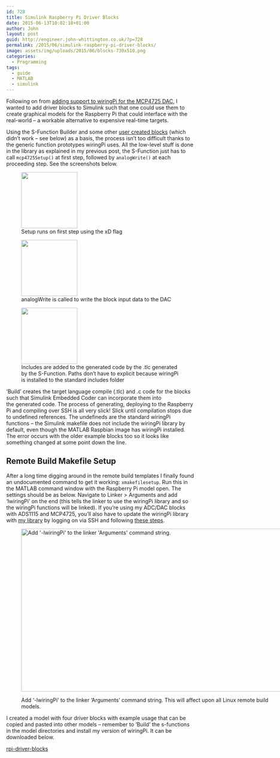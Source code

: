 ```yaml
---
id: 728
title: Simulink Raspberry Pi Driver Blocks
date: 2015-06-13T10:02:18+01:00
author: John
layout: post
guid: http://engineer.john-whittington.co.uk/?p=728
permalink: /2015/06/simulink-raspberry-pi-driver-blocks/
image: assets/img/uploads/2015/06/blocks-730x510.png
categories:
  - Programming
tags:
  - guide
  - MATLAB
  - simulink
---
```

Following on from [adding support to wiringPi for the MCP4725 DAC](http://engineer.john-whittington.co.uk/2015/03/raspberry-pi-dac-mcp4725-with-wiringpi/), I wanted to add driver blocks to Simulink such that one could use them to create graphical models for the Raspberry Pi that could interface with the real-world &#8211; a workable alternative to expensive real-time targets.

<!--more-->

Using the S-Function Builder and some other [user created blocks](http://www.mathworks.com/matlabcentral/fileexchange/41491-raspberry-pi-driver-block-sfunction) (which didn&#8217;t work &#8211; see below) as a basis, the process isn&#8217;t too difficult thanks to the generic function prototypes wiringPi uses. All the low-level stuff is done in the library as explained in my previous post, the S-Function just has to call `mcp4725Setup()` at first step, followed by `analogWrite()` at each proceeding step. See the screenshots below.

<div id='gallery-16' class='gallery galleryid-728 gallery-columns-3 gallery-size-thumbnail'>
  <figure class='gallery-item'> 
  
  <div class='gallery-icon landscape'>
    <a href='http://localhost/2015/06/simulink-raspberry-pi-driver-blocks/capture-5/'><img width="150" height="150" src="/assets/img/uploads/2015/06/Capture-150x150.png" class="attachment-thumbnail size-thumbnail" alt="" loading="lazy" aria-describedby="gallery-16-729" /></a>
  </div><figcaption class='wp-caption-text gallery-caption' id='gallery-16-729'> Setup runs on first step using the xD flag </figcaption></figure><figure class='gallery-item'> 
  
  <div class='gallery-icon landscape'>
    <a href='http://localhost/2015/06/simulink-raspberry-pi-driver-blocks/capture2-2/'><img width="150" height="150" src="/assets/img/uploads/2015/06/Capture2-150x150.png" class="attachment-thumbnail size-thumbnail" alt="" loading="lazy" aria-describedby="gallery-16-730" /></a>
  </div><figcaption class='wp-caption-text gallery-caption' id='gallery-16-730'> analogWrite is called to write the block input data to the DAC </figcaption></figure><figure class='gallery-item'> 
  
  <div class='gallery-icon landscape'>
    <a href='http://localhost/2015/06/simulink-raspberry-pi-driver-blocks/capture3/'><img width="150" height="150" src="/assets/img/uploads/2015/06/Capture3-150x150.png" class="attachment-thumbnail size-thumbnail" alt="" loading="lazy" aria-describedby="gallery-16-731" /></a>
  </div><figcaption class='wp-caption-text gallery-caption' id='gallery-16-731'> Includes are added to the generated code by the .tlc generated by the S-Function. Paths don&#8217;t have to explicit because wiringPi is installed to the standard includes folder </figcaption></figure>
</div>

&#8216;Build&#8217; creates the target language compile (.tlc) and .c code for the blocks such that Simulink Embedded Coder can incorporate them into the generated code. The process of generating, deploying to the Raspberry Pi and compiling over SSH is all very slick! Slick until compilation stops due to undefined references. The undefineds are the standard wiringPi functions &#8211; the Simulink makefile does not include the wiringPi library by default, even though the MATLAB Raspbian image has wiringPi installed. The error occurs with the older example blocks too so it looks like something changed at some point down the line.

## Remote Build Makefile Setup

After a long time digging around in the remote build templates I finally found an undocumented command to get it working: `xmakefilesetup`. Run this in the MATLAB command window with the Raspberry Pi model open. The settings should be as below. Navigate to Linker > Arguments and add &#8216;lwiringPi&#8217; on the end (this tells the linker to use the wiringPi library and so the wiringPi functions will be linked). If you&#8217;re using my ADC/DAC blocks with ADS1115 and MCP4725, you&#8217;ll also have to update the wiringPi library with [my library](https://github.com/tuna-f1sh/wiringPi-mcp4725) by logging on via SSH and following [these steps](https://github.com/tuna-f1sh/wiringPi-mcp4725/blob/master/INSTALL).<figure id="attachment_734" aria-describedby="caption-attachment-734" style="width: 716px" class="wp-caption aligncenter">

[<img loading="lazy" class="wp-image-734 size-full" src="http://engineer.john-whittington.co.ukassets/img/uploads/2015/06/xmakefilesetup.png" alt="Add '-lwiringPi' to the linker 'Arguments' command string." width="716" height="435" srcset="/assets/img/uploads/2015/06/xmakefilesetup.png 716w, /assets/img/uploads/2015/06/xmakefilesetup-300x182.png 300w" sizes="(max-width: 716px) 100vw, 716px" />](http://engineer.john-whittington.co.ukassets/img/uploads/2015/06/xmakefilesetup.png)<figcaption id="caption-attachment-734" class="wp-caption-text">Add &#8216;-lwiringPi&#8217; to the linker &#8216;Arguments&#8217; command string. This will affect upon all Linux remote build models.</figcaption></figure> 

I created a model with four driver blocks with example usage that can be copied and pasted into other models &#8211; remember to &#8216;Build&#8217; the s-functions in the model directories and install my version of wiringPi. It can be downloaded below.

[rpi-driver-blocks](http://engineer.john-whittington.co.ukassets/img/uploads/2015/06/rpi-driver-blocks.zip)